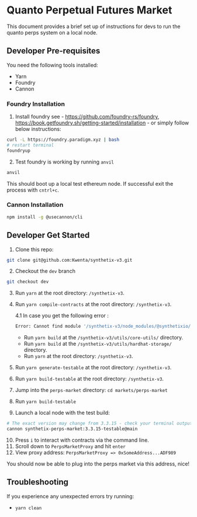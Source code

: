 # Quanto Perpetual Futures Market

This document provides a brief set up of instructions for devs to run the quanto perps system on a local node.

## Developer Pre-requisites

You need the following tools installed:

- Yarn
- Foundry
- Cannon

### Foundry Installation

1. Install foundry see - https://github.com/foundry-rs/foundry, https://book.getfoundry.sh/getting-started/installation - or simply follow below instructions:

```bash
curl -L https://foundry.paradigm.xyz | bash
# restart terminal
foundryup
```

2. Test foundry is working by running `anvil`

```bash
anvil
```

This should boot up a local test ethereum node. If successful exit the process with `cntrl+c`.

### Cannon Installation

```bash
npm install -g @usecannon/cli
```

## Developer Get Started

1. Clone this repo:

```bash
git clone git@github.com:Kwenta/synthetix-v3.git
```

2. Checkout the `dev` branch

```bash
git checkout dev
```

3. Run `yarn` at the root directory: `/synthetix-v3`.
4. Run `yarn compile-contracts` at the root directory: `/synthetix-v3`.

   4.1 In case you get the following error :

   ```bash
   Error: Cannot find module '/synthetix-v3/node_modules/@synthetixio/hardhat-storage/dist/index.js'.
   ```

   - Run `yarn build` at the `/synthetix-v3/utils/core-utils/` directory.
   - Run `yarn build` at the `/synthetix-v3/utils/hardhat-storage/` directory.
   - Run `yarn` at the root directory: `/synthetix-v3`.

5. Run `yarn generate-testable` at the root directory: `/synthetix-v3`.
6. Run `yarn build-testable` at the root directory: `/synthetix-v3`.
7. Jump into the `perps-market` directory: `cd markets/perps-market`
8. Run `yarn build-testable`
9. Launch a local node with the test build:

```bash
# The exact version may change from 3.3.15 - check your terminal output from yarn build-testable for the latest
cannon synthetix-perps-market:3.3.15-testable@main
```

10. Press `i` to interact with contracts via the command line.
11. Scroll down to `PerpsMarketProxy` and hit `enter`
12. View proxy address: `PerpsMarketProxy => 0xSomeAddress...ADF989`

You should now be able to plug into the perps market via this address, nice!

## Troubleshooting

If you experience any unexpected errors try running:

- `yarn clean`
